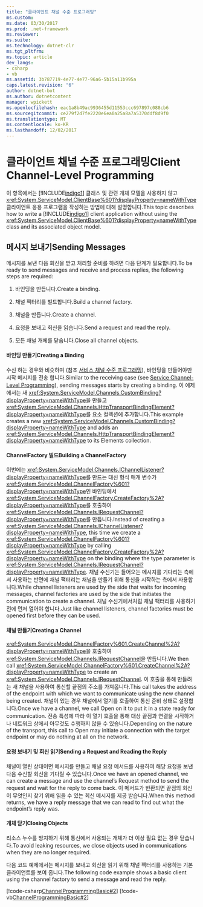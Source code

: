 ```yaml
---
title: "클라이언트 채널 수준 프로그래밍"
ms.custom: 
ms.date: 03/30/2017
ms.prod: .net-framework
ms.reviewer: 
ms.suite: 
ms.technology: dotnet-clr
ms.tgt_pltfrm: 
ms.topic: article
dev_langs:
- csharp
- vb
ms.assetid: 3b787719-4e77-4e77-96a6-5b15a11b995a
caps.latest.revision: "6"
author: dotnet-bot
ms.author: dotnetcontent
manager: wpickett
ms.openlocfilehash: eac1a8b49ac9936455d11553ccc697897c088cb6
ms.sourcegitcommit: ce279f2d7fe2220e6ea0a25a8a7a5370ddf8d9f0
ms.translationtype: MT
ms.contentlocale: ko-KR
ms.lasthandoff: 12/02/2017
---
```

# <a name="client-channel-level-programming"></a><span data-ttu-id="2c35a-102">클라이언트 채널 수준 프로그래밍</span><span class="sxs-lookup"><span data-stu-id="2c35a-102">Client Channel-Level Programming</span></span>
<span data-ttu-id="2c35a-103">이 항목에서는 [!INCLUDE[indigo1](../../../../includes/indigo1-md.md)] 클래스 및 관련 개체 모델을 사용하지 않고 <xref:System.ServiceModel.ClientBase%601?displayProperty=nameWithType> 클라이언트 응용 프로그램을 작성하는 방법에 대해 설명합니다.</span><span class="sxs-lookup"><span data-stu-id="2c35a-103">This topic describes how to write a [!INCLUDE[indigo1](../../../../includes/indigo1-md.md)] client application without using the <xref:System.ServiceModel.ClientBase%601?displayProperty=nameWithType> class and its associated object model.</span></span>  
  
## <a name="sending-messages"></a><span data-ttu-id="2c35a-104">메시지 보내기</span><span class="sxs-lookup"><span data-stu-id="2c35a-104">Sending Messages</span></span>  
 <span data-ttu-id="2c35a-105">메시지를 보낸 다음 회신을 받고 처리할 준비를 하려면 다음 단계가 필요합니다.</span><span class="sxs-lookup"><span data-stu-id="2c35a-105">To be ready to send messages and receive and process replies, the following steps are required:</span></span>  
  
1.  <span data-ttu-id="2c35a-106">바인딩을 만듭니다.</span><span class="sxs-lookup"><span data-stu-id="2c35a-106">Create a binding.</span></span>  
  
2.  <span data-ttu-id="2c35a-107">채널 팩터리를 빌드합니다.</span><span class="sxs-lookup"><span data-stu-id="2c35a-107">Build a channel factory.</span></span>  
  
3.  <span data-ttu-id="2c35a-108">채널을 만듭니다.</span><span class="sxs-lookup"><span data-stu-id="2c35a-108">Create a channel.</span></span>  
  
4.  <span data-ttu-id="2c35a-109">요청을 보내고 회신을 읽습니다.</span><span class="sxs-lookup"><span data-stu-id="2c35a-109">Send a request and read the reply.</span></span>  
  
5.  <span data-ttu-id="2c35a-110">모든 채널 개체를 닫습니다.</span><span class="sxs-lookup"><span data-stu-id="2c35a-110">Close all channel objects.</span></span>  
  
#### <a name="creating-a-binding"></a><span data-ttu-id="2c35a-111">바인딩 만들기</span><span class="sxs-lookup"><span data-stu-id="2c35a-111">Creating a Binding</span></span>  
 <span data-ttu-id="2c35a-112">수신 하는 경우와 비슷하며 (참조 [서비스 채널 수준 프로그래밍](../../../../docs/framework/wcf/extending/service-channel-level-programming.md)), 바인딩을 만들어야만 시작 메시지를 전송 합니다.</span><span class="sxs-lookup"><span data-stu-id="2c35a-112">Similar to the receiving case (see [Service Channel-Level Programming](../../../../docs/framework/wcf/extending/service-channel-level-programming.md)), sending messages starts by creating a binding.</span></span> <span data-ttu-id="2c35a-113">이 예제에서는 새 <xref:System.ServiceModel.Channels.CustomBinding?displayProperty=nameWithType>을 만들고 <xref:System.ServiceModel.Channels.HttpTransportBindingElement?displayProperty=nameWithType>를 요소 컬렉션에 추가합니다.</span><span class="sxs-lookup"><span data-stu-id="2c35a-113">This example creates a new <xref:System.ServiceModel.Channels.CustomBinding?displayProperty=nameWithType> and adds an <xref:System.ServiceModel.Channels.HttpTransportBindingElement?displayProperty=nameWithType> to its Elements collection.</span></span>  
  
#### <a name="building-a-channelfactory"></a><span data-ttu-id="2c35a-114">ChannelFactory 빌드</span><span class="sxs-lookup"><span data-stu-id="2c35a-114">Building a ChannelFactory</span></span>  
 <span data-ttu-id="2c35a-115">이번에는 <xref:System.ServiceModel.Channels.IChannelListener?displayProperty=nameWithType>를 만드는 대신 형식 매개 변수가 <xref:System.ServiceModel.ChannelFactory%601?displayProperty=nameWithType>인 바인딩에서 <xref:System.ServiceModel.ChannelFactory.CreateFactory%2A?displayProperty=nameWithType>를 호출하여 <xref:System.ServiceModel.Channels.IRequestChannel?displayProperty=nameWithType>를 만듭니다.</span><span class="sxs-lookup"><span data-stu-id="2c35a-115">Instead of creating a <xref:System.ServiceModel.Channels.IChannelListener?displayProperty=nameWithType>, this time we create a <xref:System.ServiceModel.ChannelFactory%601?displayProperty=nameWithType> by calling <xref:System.ServiceModel.ChannelFactory.CreateFactory%2A?displayProperty=nameWithType> on the binding where the type parameter is <xref:System.ServiceModel.Channels.IRequestChannel?displayProperty=nameWithType>.</span></span> <span data-ttu-id="2c35a-116">채널 수신기는 들어오는 메시지를 기다리는 측에서 사용하는 반면에 채널 팩터리는 채널을 만들기 위해 통신을 시작하는 측에서 사용합니다.</span><span class="sxs-lookup"><span data-stu-id="2c35a-116">While channel listeners are used by the side that waits for incoming messages, channel factories are used by the side that initiates the communication to create a channel.</span></span> <span data-ttu-id="2c35a-117">채널 수신기에서처럼 채널 팩터리를 사용하기 전에 먼저 열어야 합니다.</span><span class="sxs-lookup"><span data-stu-id="2c35a-117">Just like channel listeners, channel factories must be opened first before they can be used.</span></span>  
  
#### <a name="creating-a-channel"></a><span data-ttu-id="2c35a-118">채널 만들기</span><span class="sxs-lookup"><span data-stu-id="2c35a-118">Creating a Channel</span></span>  
 <span data-ttu-id="2c35a-119"><xref:System.ServiceModel.ChannelFactory%601.CreateChannel%2A?displayProperty=nameWithType>을 호출하여 <xref:System.ServiceModel.Channels.IRequestChannel>을 만듭니다.</span><span class="sxs-lookup"><span data-stu-id="2c35a-119">We then call <xref:System.ServiceModel.ChannelFactory%601.CreateChannel%2A?displayProperty=nameWithType> to create an <xref:System.ServiceModel.Channels.IRequestChannel>.</span></span> <span data-ttu-id="2c35a-120">이 호출을 통해 만들려는 새 채널을 사용하여 통신할 끝점의 주소를 가져옵니다.</span><span class="sxs-lookup"><span data-stu-id="2c35a-120">This call takes the address of the endpoint with which we want to communicate using the new channel being created.</span></span> <span data-ttu-id="2c35a-121">채널이 있는 경우 채널에서 열기를 호출하여 통신 준비 상태로 설정합니다.</span><span class="sxs-lookup"><span data-stu-id="2c35a-121">Once we have a channel, we call Open on it to put it in a state ready for communication.</span></span> <span data-ttu-id="2c35a-122">전송 특성에 따라 이 열기 호출을 통해 대상 끝점과 연결을 시작하거나 네트워크 상에서 아무것도 수행하지 않을 수 있습니다.</span><span class="sxs-lookup"><span data-stu-id="2c35a-122">Depending on the nature of the transport, this call to Open may initiate a connection with the target endpoint or may do nothing at all on the network.</span></span>  
  
#### <a name="sending-a-request-and-reading-the-reply"></a><span data-ttu-id="2c35a-123">요청 보내기 및 회신 읽기</span><span class="sxs-lookup"><span data-stu-id="2c35a-123">Sending a Request and Reading the Reply</span></span>  
 <span data-ttu-id="2c35a-124">채널이 열린 상태이면 메시지를 만들고 채널 요청 메서드를 사용하여 해당 요청을 보낸 다음 수신할 회신을 기다릴 수 있습니다.</span><span class="sxs-lookup"><span data-stu-id="2c35a-124">Once we have an opened channel, we can create a message and use the channel’s Request method to send the request and wait for the reply to come back.</span></span> <span data-ttu-id="2c35a-125">이 메서드가 반환되면 끝점의 회신이 무엇인지 찾기 위해 읽을 수 있는 회신 메시지를 제공 받습니다.</span><span class="sxs-lookup"><span data-stu-id="2c35a-125">When this method returns, we have a reply message that we can read to find out what the endpoint’s reply was.</span></span>  
  
#### <a name="closing-objects"></a><span data-ttu-id="2c35a-126">개체 닫기</span><span class="sxs-lookup"><span data-stu-id="2c35a-126">Closing Objects</span></span>  
 <span data-ttu-id="2c35a-127">리소스 누수를 방지하기 위해 통신에서 사용되는 개체가 더 이상 필요 없는 경우 닫습니다.</span><span class="sxs-lookup"><span data-stu-id="2c35a-127">To avoid leaking resources, we close objects used in communications when they are no longer required.</span></span>  
  
 <span data-ttu-id="2c35a-128">다음 코드 예제에서는 메시지를 보내고 회신을 읽기 위해 채널 팩터리를 사용하는 기본 클라이언트를 보여 줍니다.</span><span class="sxs-lookup"><span data-stu-id="2c35a-128">The following code example shows a basic client using the channel factory to send a message and read the reply.</span></span>  
  
 [!code-csharp[ChannelProgrammingBasic#2](../../../../samples/snippets/csharp/VS_Snippets_CFX/channelprogrammingbasic/cs/clientprogram.cs#2)]
 [!code-vb[ChannelProgrammingBasic#2](../../../../samples/snippets/visualbasic/VS_Snippets_CFX/channelprogrammingbasic/vb/clientprogram.vb#2)]
